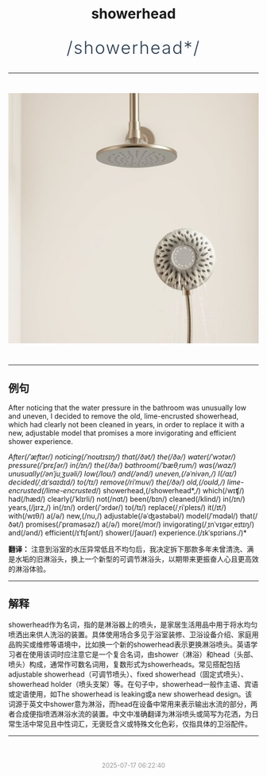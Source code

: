 <div align="center">

# showerhead

<div style="margin: 30px 0;">
<h1 style="font-size: 2.5em; font-weight: 300; letter-spacing: 2px; margin: 0; color: #2c3e50;">
/showerhead*/
</h1>
</div>

</div>

---

<div align="center" style="margin: 40px 0;">

![showerhead](images/showerhead.png)

</div>

---

## 例句

After noticing that the water pressure in the bathroom was unusually low and uneven, I decided to remove the old, lime-encrusted showerhead, which had clearly not been cleaned in years, in order to replace it with a new, adjustable model that promises a more invigorating and efficient shower experience.

*After(/ˈæftər/) noticing(/ˈnoʊtɪsɪŋ/) that(/ðət/) the(/ðə/) water(/ˈwɔtər/) pressure(/ˈprɛʃər/) in(/ɪn/) the(/ðə/) bathroom(/ˈbæθˌrum/) was(/wɑz/) unusually(/ənˈjuˌʒuəli/) low(/loʊ/) and(/ənd/) uneven,(/əˈnivən,/) I(/aɪ/) decided(/ˌdɪˈsaɪdɪd/) to(/tɪ/) remove(/riˈmuv/) the(/ðə/) old,(/oʊld,/) lime-encrusted(/lime-encrusted*/) showerhead,(/showerhead*,/) which(/wɪʧ/) had(/hæd/) clearly(/ˈklɪrli/) not(/nɑt/) been(/bɪn/) cleaned(/klind/) in(/ɪn/) years,(/jɪrz,/) in(/ɪn/) order(/ˈɔrdər/) to(/tɪ/) replace(/ˌriˈpleɪs/) it(/ɪt/) with(/wɪθ/) a(/ə/) new,(/nu,/) adjustable(/əˈʤəstəbəl/) model(/ˈmɑdəl/) that(/ðət/) promises(/ˈprɑməsəz/) a(/ə/) more(/mɔr/) invigorating(/ˌɪnˈvɪgərˌeɪtɪŋ/) and(/ənd/) efficient(/ɪˈfɪʃənt/) shower(/ʃaʊər/) experience.(/ɪkˈspɪriəns./)*

**翻译：** 注意到浴室的水压异常低且不均匀后，我决定拆下那款多年未曾清洗、满是水垢的旧淋浴头，换上一个新型的可调节淋浴头，以期带来更振奋人心且更高效的淋浴体验。

---

## 解释

showerhead作为名词，指的是淋浴器上的喷头，是家居生活用品中用于将水均匀喷洒出来供人洗浴的装置。具体使用场合多见于浴室装修、卫浴设备介绍、家庭用品购买或维修等语境中，比如换一个新的showerhead表示更换淋浴喷头。英语学习者在使用该词时应注意它是一个复合名词，由shower（淋浴）和head（头部、喷头）构成，通常作可数名词用，复数形式为showerheads。常见搭配包括adjustable showerhead（可调节喷头）、fixed showerhead（固定式喷头）、showerhead holder（喷头支架）等。在句子中，showerhead一般作主语、宾语或定语使用，如The showerhead is leaking或a new showerhead design。该词源于英文中shower意为淋浴，而head在设备中常用来表示输出水流的部分，两者合成便指喷洒淋浴水流的装置。中文中准确翻译为淋浴喷头或简写为花洒，为日常生活中常见且中性词汇，无褒贬含义或特殊文化色彩，仅指具体的卫浴配件。


---

<div align="center" style="margin-top: 50px;">
<small style="color: #999; font-size: 0.9em;">2025-07-17 06:22:40</small>
</div>
